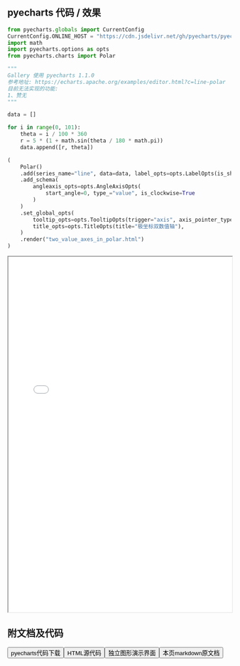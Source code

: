 
## pyecharts 代码 / 效果

```python
from pyecharts.globals import CurrentConfig
CurrentConfig.ONLINE_HOST = "https://cdn.jsdelivr.net/gh/pyecharts/pyecharts-assets@latest/assets/"
import math
import pyecharts.options as opts
from pyecharts.charts import Polar

"""
Gallery 使用 pyecharts 1.1.0
参考地址: https://echarts.apache.org/examples/editor.html?c=line-polar
目前无法实现的功能:
1、赞无
"""

data = []

for i in range(0, 101):
    theta = i / 100 * 360
    r = 5 * (1 + math.sin(theta / 180 * math.pi))
    data.append([r, theta])

(
    Polar()
    .add(series_name="line", data=data, label_opts=opts.LabelOpts(is_show=False))
    .add_schema(
        angleaxis_opts=opts.AngleAxisOpts(
            start_angle=0, type_="value", is_clockwise=True
        )
    )
    .set_global_opts(
        tooltip_opts=opts.TooltipOpts(trigger="axis", axis_pointer_type="cross"),
        title_opts=opts.TitleOpts(title="极坐标双数值轴"),
    )
    .render("two_value_axes_in_polar.html")
)
```

<iframe width="100%" height="800px" src="/pyecharts/Polar/two_value_axes_in_polar.html"></iframe>

## 附文档及代码

<a href="https://cdn.jsdelivr.net/gh/wfy-belief/python/docs/pyecharts/Polar/two_value_axes_in_polar.py"><button class="mybutton">pyecharts代码下载</button></a><a href="https://cdn.jsdelivr.net/gh/wfy-belief/python/docs/pyecharts/Polar/two_value_axes_in_polar.html"><button class="mybutton">HTML源代码</button></a><a href="https://python.wfyblog.cn/pyecharts/Polar/two_value_axes_in_polar.html"><button class="mybutton">独立图形演示界面</button></a><a href="https://cdn.jsdelivr.net/gh/wfy-belief/python/docs/pyecharts/Polar/two_value_axes_in_polar.md"><button class="mybutton">本页markdown原文档</button></a>